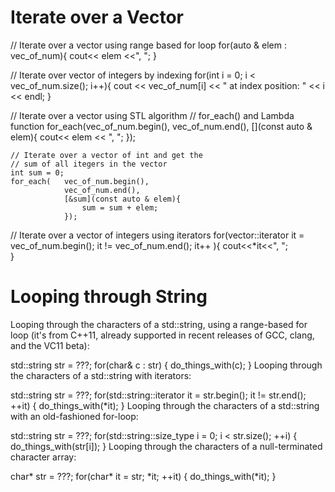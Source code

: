# Iterate over a Vector

// Iterate over a vector using range based for loop
    for(auto & elem : vec_of_num){
        cout<< elem <<", ";
    }
    
// Iterate over vector of integers by indexing
    for(int i = 0; i < vec_of_num.size(); i++){
        cout << vec_of_num[i] << " at index position: " << i << endl;
    }
    
// Iterate over a vector using STL algorithm
    // for_each() and Lambda function
    for_each(vec_of_num.begin(), vec_of_num.end(), [](const auto & elem){
                cout<< elem << ", "; 
        });
        
    // Iterate over a vector of int and get the
    // sum of all itegers in the vector
    int sum = 0;
    for_each(   vec_of_num.begin(), 
                vec_of_num.end(),
                [&sum](const auto & elem){
                    sum = sum + elem;   
                });
                
// Iterate over a vector of integers using iterators
    for(vector<int>::iterator   it = vec_of_num.begin();
                                it != vec_of_num.end();
                                it++ ){
        cout<<*it<<", ";         
    }
  
# Looping through String
  Looping through the characters of a std::string, using a range-based for loop (it's from C++11, already supported in recent releases of GCC, clang, and the VC11 beta):

std::string str = ???;
for(char& c : str) {
    do_things_with(c);
}
Looping through the characters of a std::string with iterators:

std::string str = ???;
for(std::string::iterator it = str.begin(); it != str.end(); ++it) {
    do_things_with(*it);
}
Looping through the characters of a std::string with an old-fashioned for-loop:

std::string str = ???;
for(std::string::size_type i = 0; i < str.size(); ++i) {
    do_things_with(str[i]);
}
Looping through the characters of a null-terminated character array:

char* str = ???;
for(char* it = str; *it; ++it) {
    do_things_with(*it);
}
